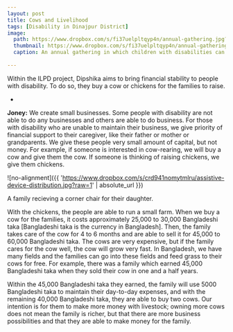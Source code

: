 ```yaml
---
layout: post
title: Cows and Livelihood
tags: [Disability in Dinajpur District]
image:
  path: https://www.dropbox.com/s/fi37uelpltqyp4n/annual-gathering.jpg?raw=1
  thumbnail: https://www.dropbox.com/s/fi37uelpltqyp4n/annual-gathering.jpg?raw=1
  caption: An annual gathering in which children with disabilities can get together to enjoy the music.
  
---
```


Within the ILPD project, Dipshika aims to bring financial stability to people with disability. To do so, they buy a cow or chickens for the families to raise. 

<!--more-->

-

**Joney:** We create small businesses. Some people with disability are not able to do any businesses and others are able to do business. For those with disability who are unable to maintain their business, we give priority of financial support to their caregiver, like their father or mother or grandparents. We give these people very small amount of capital, but not money. For example, if someone is interested in cow-rearing, we will buy a cow and give them the cow. If someone is thinking of raising chickens, we give them chickens. 


![no-alignment]({{ 'https://www.dropbox.com/s/crd941nomytmlru/assistive-device-distribution.jpg?raw=1' | absolute_url }})
  <figcaption>A family recieving a corner chair for their daughter.</figcaption>
  
With the chickens, the people are able to run a small farm. When we buy a cow for the families, it costs approximately 25,000 to 30,000 Bangladeshi taka [Bangladeshi taka is the currency in Bangladesh]. Then, the family takes care of the cow for 4 to 6 months and are able to sell it for 45,000 to 60,000 Bangladeshi taka. The cows are very expensive, but if the family cares for the cow well, the cow will grow very fast. In Bangladesh, we have many fields and the families can go into these fields and feed grass to their cows for free. For example, there was a family which earned 45,000 Bangladeshi taka when they sold their cow in one and a half years.

Within the 45,000 Bangladeshi taka they earned, the family will use 5000 Bangladeshi taka to maintain their day-to-day expenses, and with the remaining 40,000 Bangladeshi taka, they are able to buy two cows. Our intention is for them to make more money with livestock; owning more cows does not mean the family is richer, but that there are more business possibilities and that they are able to make money for the family. 


